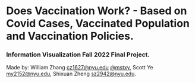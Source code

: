 # Does Vaccination Work? - Based on Covid Cases, Vaccinated Population and Vaccination Policies.
### Information Visualization Fall 2022 Final Project.
Made by: William Zhang [cz1627@nyu.edu](mailto:cz1627@nyu.edu) [@mstxy](https://github.com/MstXy/), Scott Ye [my2152@nyu.edu](mailto:my2152@nyu.edu), Shixuan Zheng [sz2942@nyu.edu](mailto:sz2942@nyu.edu).
